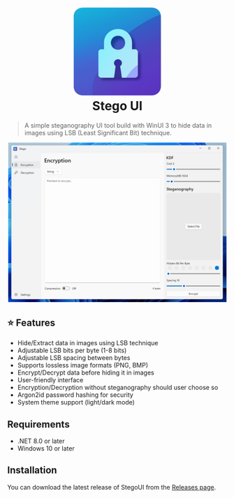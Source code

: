 <h1 align="center">
  <img src="/design/source.png" width="200px"/><br/>
  Stego UI
</h1>

> A simple steganography UI tool build with WinUI 3 to hide data in images using LSB (Least Significant Bit) technique.

<p align="center">
<img src="docs/images/app-screenshot-light.png" alt="WinUI 3 Gallery" width="500"/>
</p>


## ⭐ Features
- Hide/Extract data in images using LSB technique
- Adjustable LSB bits per byte (1-8 bits)
- Adjustable LSB spacing between bytes
- Supports lossless image formats (PNG, BMP)
- Encrypt/Decrypt data before hiding it in images
- User-friendly interface
- Encryption/Decryption without steganography should user choose so
- Argon2id password hashing for security
- System theme support (light/dark mode)

## Requirements
- .NET 8.0 or later
- Windows 10 or later

## Installation
You can download the latest release of StegoUI from the [Releases page](https://github.com/sean1832/stego/releases/latest).


